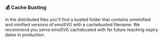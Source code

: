 ### 💰 Cache Busting
In the distributed files you'll find a busted folder that contains unminified and minified versions of emoSVG with a cachebusted filename. We recommend you serve emoSVG cachebusted with far future reaching expiry dates in&nbsp;production.

